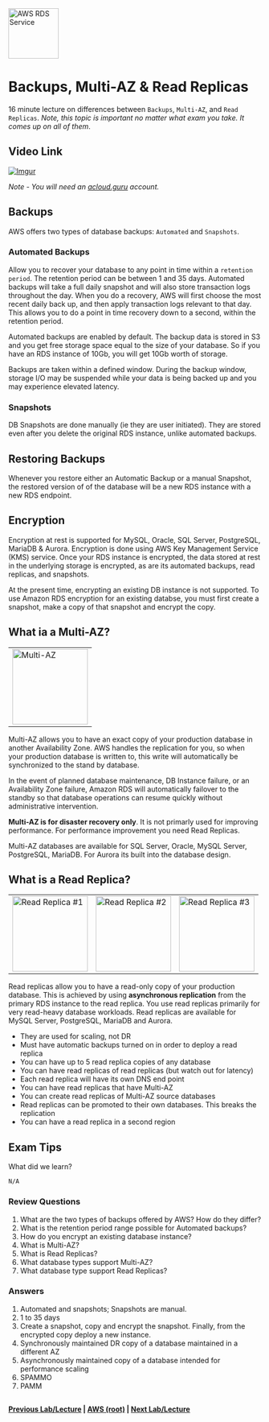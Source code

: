 <img src="https://i.imgur.com/ytVeZB4.png" height="100" title="AWS RDS Service" /> 

Backups, Multi-AZ & Read Replicas
======

16 minute lecture on differences between `Backups`, `Multi-AZ`, and `Read Replicas`. _Note, this topic is important 
no matter what exam you take. It comes up on all of them_.


## Video Link

[![Imgur](https://i.imgur.com/hD15fea.png)](https://acloud.guru/course/aws-certified-solutions-architect-associate/learn/databases/abbd9cdd-d1b1-4ded-a726-df282da7f7df/watch)

*Note - You will need an [acloud.guru](acloud.guru) account.*


## Backups

AWS offers two types of database backups: `Automated` and `Snapshots`.


### Automated Backups

Allow you to recover your database to any point in time within a `retention period`. The retention period can be 
between 1 and 35 days. Automated backups will take a full daily snapshot and will also store transaction logs 
throughout the day. When you do a recovery, AWS will first choose the most recent daily back up, and then
apply transaction logs relevant to that day. This allows you to do a point in time recovery down to a second, 
within the retention period.

Automated backups are enabled by default. The backup data is stored in S3 and you get free storage space equal to 
the size of your database. So if you have an RDS instance of 10Gb, you will get 10Gb worth of storage.

Backups are taken within a defined window. During the backup window, storage I/O may be suspended while your data
is being backed up and you may experience elevated latency.


### Snapshots

DB Snapshots are done manually (ie they are user initiated). They are stored even after you delete the original RDS 
instance, unlike automated backups.


## Restoring Backups

Whenever you restore either an Automatic Backup or a manual Snapshot, the restored version of of the database will be
a new RDS instance with a new RDS endpoint.


## Encryption

Encryption at rest is supported for MySQL, Oracle, SQL Server, PostgreSQL, MariaDB & Aurora. Encryption is done using
AWS Key Management Service (KMS) service. Once your RDS instance is encrypted, the data stored at rest in the 
underlying storage is encrypted, as are its automated backups, read replicas, and snapshots.

At the present time, encrypting an existing DB instance is not supported. To use Amazon RDS encryption for an existing
databse, you must first create a snapshot, make a copy of that snapshot and encrypt the copy.


## What ia a Multi-AZ?

<table>
  <tr>
    <td>
    <img src="https://i.imgur.com/2AwaPVk.png" height="150" title="Multi-AZ" />
    </td>
  </tr>
</table>

Multi-AZ allows you to have an exact copy of your production database in another Availability Zone. AWS handles the 
replication for you, so when your production database is written to, this write will automatically be synchronized
to the stand by database.

In the event of planned database maintenance, DB Instance failure, or an Availability Zone failure, Amazon RDS will
automatically failover to the standby so that database operations can resume quickly without administrative 
intervention.

**Multi-AZ is for disaster recovery only**. It is not primarly used for improving performance. For performance 
improvement you need Read Replicas.

Multi-AZ databases are available for SQL Server, Oracle, MySQL Server, PostgreSQL, MariaDB.  For Aurora its built into
the database design.


## What is a Read Replica?

<table>
  <tr>
    <td>
      <img src="https://i.imgur.com/UvuKvLQ.png" height="150" title="Read Replica #1" />
    </td>
    <td>
      <img src="https://i.imgur.com/IvxRBJs.png" height="150" title="Read Replica #2" />
    </td>
    <td>
        <img src="https://i.imgur.com/EhLJHsx.png" height="150" title="Read Replica #3" />
    </td>
  </tr>
</table>

Read replicas allow you to have a read-only copy of your production database. This is achieved by using
**asynchronous replication** from the primary RDS instance to the read replica. You use read replicas primarily
for very read-heavy database workloads. Read replicas are available for MySQL Server, PostgreSQL, MariaDB and Aurora.

* They are used for scaling, not DR  
* Must have automatic backups turned on in order to deploy a read replica
* You can have up to 5 read replica copies of any database
* You can have read replicas of read replicas (but watch out for latency)
* Each read replica will have its own DNS end point
* You can have read replicas that have Multi-AZ
* You can create read replicas of Multi-AZ source databases
* Read replicas can be promoted to their own databases. This breaks the replication
* You can have a read replica in a second region


## Exam Tips

What did we learn?

    N/A


### Review Questions
 
1.  What are the two types of backups offered by AWS? How do they differ?
2.  What is the retention period range possible for Automated backups?
3.  How do you encrypt an existing database instance?
4.  What is Multi-AZ?
5.  What is Read Replicas?
6.  What database types support Multi-AZ?
7.  What database type support Read Replicas?


### Answers

1.  Automated and snapshots; Snapshots are manual.
2.  1 to 35 days
3.  Create a snapshot, copy and encrypt the snapshot. Finally, from the encrypted copy deploy a new instance.
4.  Synchronously maintained DR copy of a database maintained in a different AZ
5.  Asynchronously maintained copy of a database intended for performance scaling
6.  SPAMMO
7.  PAMM

  
## 

**[Previous Lab/Lecture](databases-rds-instance-lab.md) | [AWS (root)](../readme.adoc) | [Next Lab/Lecture](databases-dynamodb.md)**










